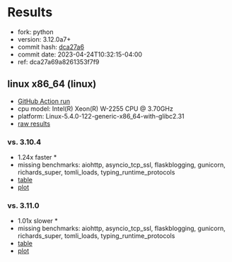 # Results

- fork: python
- version: 3.12.0a7+
- commit hash: [dca27a6](https://github.com/python/cpython/commit/dca27a6)
- commit date: 2023-04-24T10:32:15-04:00
- ref: dca27a69a8261353f7f9

## linux x86_64 (linux)

- [GitHub Action run](https://github.com/faster-cpython/benchmarking/actions/runs/4788909714)
- cpu model: Intel(R) Xeon(R) W-2255 CPU @ 3.70GHz
- platform: Linux-5.4.0-122-generic-x86_64-with-glibc2.31
- [raw results](bm-20230424-linux-x86_64-python-dca27a69a8261353f7f9-3.12.0a7%2B-dca27a6.json)

### vs. 3.10.4

- 1.24x faster \*
- missing benchmarks: aiohttp, asyncio_tcp_ssl, flaskblogging, gunicorn, richards_super, tomli_loads, typing_runtime_protocols
- [table](bm-20230424-linux-x86_64-python-dca27a69a8261353f7f9-3.12.0a7%2B-dca27a6-vs-3.10.4.md)
- [plot](bm-20230424-linux-x86_64-python-dca27a69a8261353f7f9-3.12.0a7%2B-dca27a6-vs-3.10.4.png)

### vs. 3.11.0

- 1.01x slower \*
- missing benchmarks: aiohttp, asyncio_tcp_ssl, flaskblogging, gunicorn, richards_super, tomli_loads, typing_runtime_protocols
- [table](bm-20230424-linux-x86_64-python-dca27a69a8261353f7f9-3.12.0a7%2B-dca27a6-vs-3.11.0.md)
- [plot](bm-20230424-linux-x86_64-python-dca27a69a8261353f7f9-3.12.0a7%2B-dca27a6-vs-3.11.0.png)

